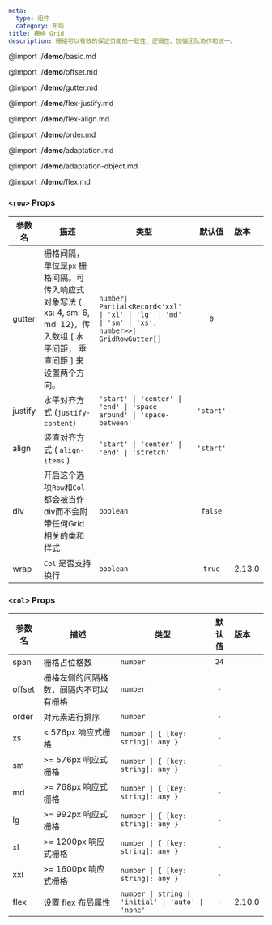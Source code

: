 ```yaml
meta:
  type: 组件
  category: 布局
title: 栅格 Grid
description: 栅格可以有效的保证页面的一致性、逻辑性、加强团队协作和统一。
```

@import ./__demo__/basic.md

@import ./__demo__/offset.md

@import ./__demo__/gutter.md

@import ./__demo__/flex-justify.md

@import ./__demo__/flex-align.md

@import ./__demo__/order.md

@import ./__demo__/adaptation.md

@import ./__demo__/adaptation-object.md

@import ./__demo__/flex.md


### `<row>` Props

|参数名|描述|类型|默认值|版本|
|---|---|---|:---:|:---|
|gutter|栅格间隔，单位是`px` 栅格间隔。可传入响应式对象写法 { xs: 4, sm: 6, md: 12}，传入数组 [ 水平间距， 垂直间距 ] 来设置两个方向。|`number\| Partial<Record<'xxl' \| 'xl' \| 'lg' \| 'md' \| 'sm' \| 'xs', number>>\| GridRowGutter[]`|`0`||
|justify|水平对齐方式 (`justify-content`)|`'start' \| 'center' \| 'end' \| 'space-around' \| 'space-between'`|`'start'`||
|align|竖直对齐方式 ( `align-items` )|`'start' \| 'center' \| 'end' \| 'stretch'`|`'start'`||
|div|开启这个选项`Row`和`Col`都会被当作div而不会附带任何Grid相关的类和样式|`boolean`|`false`||
|wrap|`Col` 是否支持换行|`boolean`|`true`|2.13.0|




### `<col>` Props

|参数名|描述|类型|默认值|版本|
|---|---|---|:---:|:---|
|span|栅格占位格数|`number`|`24`||
|offset|栅格左侧的间隔格数，间隔内不可以有栅格|`number`|`-`||
|order|对元素进行排序|`number`|`-`||
|xs|< 576px 响应式栅格|`number \| { [key: string]: any }`|`-`||
|sm|>= 576px 响应式栅格|`number \| { [key: string]: any }`|`-`||
|md|>= 768px 响应式栅格|`number \| { [key: string]: any }`|`-`||
|lg|>= 992px 响应式栅格|`number \| { [key: string]: any }`|`-`||
|xl|>= 1200px 响应式栅格|`number \| { [key: string]: any }`|`-`||
|xxl|>= 1600px 响应式栅格|`number \| { [key: string]: any }`|`-`||
|flex|设置 flex 布局属性|`number \| string \| 'initial' \| 'auto' \| 'none'`|`-`|2.10.0|


